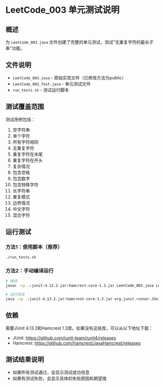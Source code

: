 # LeetCode_003 单元测试说明

## 概述
为 `LeetCode_003.java` 文件创建了完整的单元测试，测试"无重复字符的最长子串"功能。

## 文件说明
- `LeetCode_003.java` - 原始实现文件（已修改方法为public）
- `LeetCode_003_Test.java` - 单元测试文件
- `run_tests.sh` - 测试运行脚本

## 测试覆盖范围
测试用例包括：
1. 空字符串
2. 单个字符
3. 所有字符相同
4. 无重复字符
5. 重复字符在末尾
6. 重复字符在开头
7. 复杂情况
8. 包含空格
9. 包含数字
10. 包含特殊字符
11. 长字符串
12. 重复模式
13. 边界情况
14. 中文字符
15. 混合字符

## 运行测试

### 方法1：使用脚本（推荐）
```bash
./run_tests.sh
```

### 方法2：手动编译运行
```bash
# 编译
javac -cp .:junit-4.13.2.jar:hamcrest-core-1.3.jar LeetCode_003.java LeetCode_003_Test.java

# 运行测试
java -cp .:junit-4.13.2.jar:hamcrest-core-1.3.jar org.junit.runner.JUnitCore LeetCode_003_Test
```

## 依赖
需要JUnit 4.13.2和Hamcrest 1.3库。如果没有这些库，可以从以下地址下载：
- JUnit: https://github.com/junit-team/junit4/releases
- Hamcrest: https://github.com/hamcrest/JavaHamcrest/releases

## 测试结果说明
- 如果所有测试通过，会显示测试成功信息
- 如果有测试失败，会显示具体的失败原因和期望值